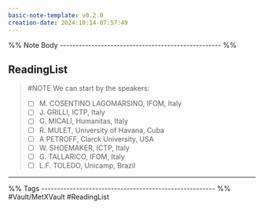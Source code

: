 ```yaml
---
basic-note-template: v0.2.0
creation-date: 2024:10:14-07:57:49
---
```


%% Note Body --------------------------------------------------- %%

## ReadingList

> #NOTE
> We can start by the speakers:
> - [ ] M. COSENTINO LAGOMARSINO, IFOM, Italy  
> - [ ] J. GRILLI, ICTP, Italy  
> - [ ] G. MICALI, Humanitas, Italy  
> - [ ] R. MULET, University of Havana, Cuba  
> - [ ] A PETROFF, Clarck University, USA  
> - [ ] W. SHOEMAKER, ICTP, Italy  
> - [ ] G. TALLARICO, IFOM, Italy  
> - [ ] L.F. TOLEDO, Unicamp, Brazil
>



___

%% Tags ------------------------------------------------------- %%
#Vault/MetXVault 
#ReadingList